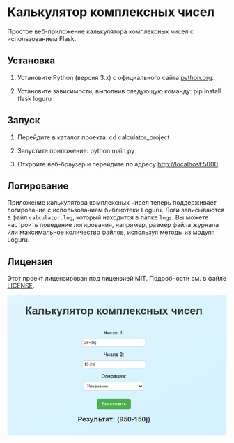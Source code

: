# Калькулятор комплексных чисел

Простое веб-приложение калькулятора комплексных чисел с использованием Flask.

## Установка

1. Установите Python (версия 3.x) с официального сайта [python.org](https://www.python.org).

2. Установите зависимости, выполнив следующую команду:
pip install flask loguru
## Запуск

1. Перейдите в каталог проекта:
cd calculator_project

2. Запустите приложение:
python main.py


3. Откройте веб-браузер и перейдите по адресу [http://localhost:5000](http://localhost:5000).

## Логирование

Приложение калькулятора комплексных чисел теперь поддерживает логирование с использованием библиотеки Loguru. Логи записываются в файл `calculator.log`, который находится в папке `logs`. Вы можете настроить поведение логирования, например, размер файла журнала или максимальное количество файлов, используя методы из модуля Loguru.

## Лицензия

Этот проект лицензирован под лицензией MIT. Подробности см. в файле [LICENSE](LICENSE).

![Калькулятор комплексных чисел](images/calc.png)
